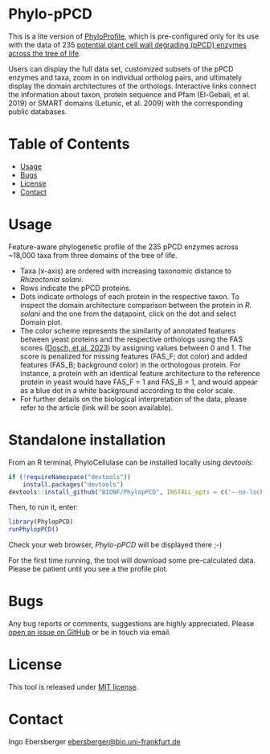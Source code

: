 # Phylo-pPCD

This is a lite version of [PhyloProfile](https://github.com/BIONF/PhyloProfile), which is pre-configured only for its use with the data of 235 [potential plant cell wall degrading (pPCD) enzymes across the tree of life](https://applbio.biologie.uni-frankfurt.de/download/RibosomeBiogenesis/PhyloRBF/).

Users can display the full data set, customized subsets of the pPCD enzymes and taxa, zoom in on individual ortholog pairs, and ultimately display the domain architectures of the orthologs. Interactive links connect the information about taxon, protein sequence and Pfam (El-Gebali, et al. 2019) or SMART domains (Letunic, et al. 2009) with the corresponding public databases.

# Table of Contents
* [Usage](#usage)
* [Bugs](#bugs)
* [License](#license)
* [Contact](#contact)

# Usage
Feature-aware phylogenetic profile of the 235 pPCD enzymes across ~18,000 taxa from three domains of the tree of life.

* Taxa (x-axis) are ordered with increasing taxonomic distance to *Rhizoctonia solani*.
* Rows indicate the pPCD proteins.
* Dots indicate orthologs of each protein in the respective taxon. To inspect the domain architecture comparison between the protein in *R. solani* and the one from the datapoint, click on the dot and select Domain plot.
* The color scheme represents the similarity of annotated features between yeast proteins and the respective orthologs using the FAS scores ([Dosch, et al. 2023](https://doi.org/10.1093/bioinformatics/btad226)) by assigning values between 0 and 1. The score is penalized for missing features (FAS_F; dot color) and added features (FAS_B; background color) in the orthologous protein. For instance, a protein with an identical feature architecture to the reference protein in yeast would have FAS_F = 1 and FAS_B = 1, and would appear as a blue dot in a white background according to the color scale.
* For further details on the biological interpretation of the data, please refer to the article (link will be soon available).

# Standalone installation

From an R terminal, PhyloCellulase can be installed locally using *devtools*:

```r
if (!requireNamespace("devtools"))
    install.packages("devtools")
devtools::install_github("BIONF/PhylopPCD", INSTALL_opts = c('--no-lock'), dependencies = TRUE)
```

Then, to run it, enter:

```r
library(PhylopPCD)
runPhylopPCD()
```

Check your web browser, *Phylo-pPCD* will be displayed there ;-) 

For the first time running, the tool will download some pre-calculated data. Please be patient until you see a the profile plot.

# Bugs
Any bug reports or comments, suggestions are highly appreciated. Please [open an issue on GitHub](https://github.com/BIONF/PhylopPCD/issues/new) or be in touch via email.

# License
This tool is released under [MIT license](https://github.com/BIONF/PhylopPCD/blob/master/LICENSE).

# Contact
Ingo Ebersberger
ebersberger@bio.uni-frankfurt.de
